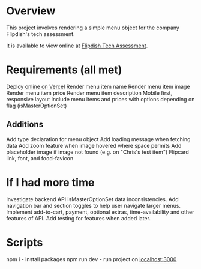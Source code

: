 # Overview

This project involves rendering a simple menu object for the company Flipdish's tech assessment.

It is available to view online at [Flipdish Tech Assessment](https://flipdish-tech-assessment.vercel.app/).

# Requirements (all met)

Deploy [online on Vercel](https://flipdish-tech-assessment.vercel.app/)
Render menu item name
Render menu item image
Render menu item price
Render menu item description
Mobile first, responsive layout
Include menu items and prices with options depending on flag (isMasterOptionSet)

## Additions

Add type declaration for menu object
Add loading message when fetching data
Add zoom feature when image hovered where space permits
Add placeholder image if image not found (e.g. on "Chris's test item")
Flipcard link, font, and food-favicon

# If I had more time

Investigate backend API isMasterOptionSet data inconsistencies.
Add navigation bar and section toggles to help user navigate larger menus.
Implement add-to-cart, payment, optional extras, time-availability and other features of API.
Add testing for features when added later.

# Scripts

npm i - install packages
npm run dev - run project on [localhost:3000](http://localhost:3000/)
